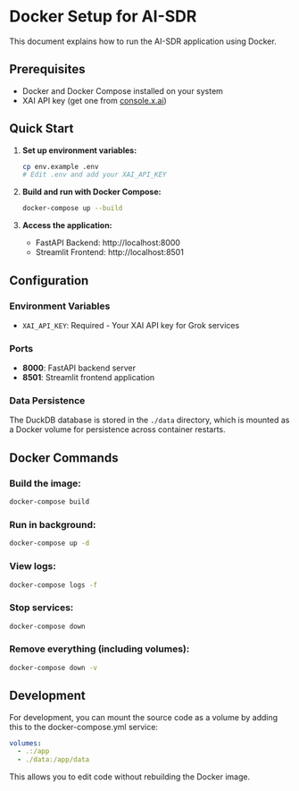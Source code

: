 # Docker Setup for AI-SDR

This document explains how to run the AI-SDR application using Docker.

## Prerequisites

- Docker and Docker Compose installed on your system
- XAI API key (get one from [console.x.ai](https://console.x.ai/))

## Quick Start

1. **Set up environment variables:**
   ```bash
   cp env.example .env
   # Edit .env and add your XAI_API_KEY
   ```

2. **Build and run with Docker Compose:**
   ```bash
   docker-compose up --build
   ```

3. **Access the application:**
   - FastAPI Backend: http://localhost:8000
   - Streamlit Frontend: http://localhost:8501

## Configuration

### Environment Variables

- `XAI_API_KEY`: Required - Your XAI API key for Grok services

### Ports

- **8000**: FastAPI backend server
- **8501**: Streamlit frontend application

### Data Persistence

The DuckDB database is stored in the `./data` directory, which is mounted as a Docker volume for persistence across container restarts.

## Docker Commands

### Build the image:
```bash
docker-compose build
```

### Run in background:
```bash
docker-compose up -d
```

### View logs:
```bash
docker-compose logs -f
```

### Stop services:
```bash
docker-compose down
```

### Remove everything (including volumes):
```bash
docker-compose down -v
```

## Development

For development, you can mount the source code as a volume by adding this to the docker-compose.yml service:

```yaml
volumes:
  - .:/app
  - ./data:/app/data
```

This allows you to edit code without rebuilding the Docker image.
